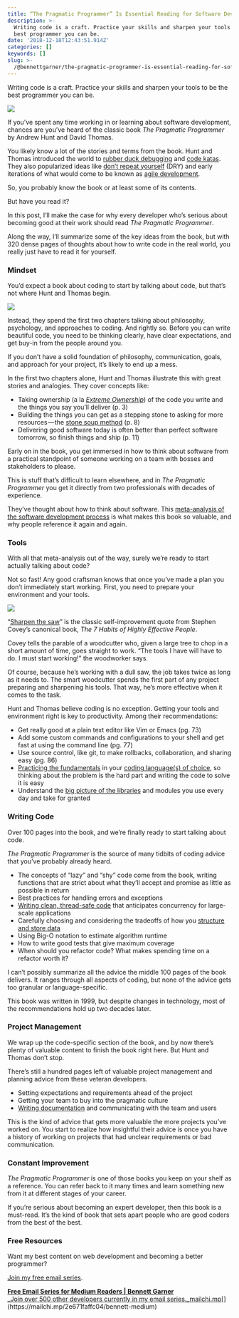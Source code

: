 ```yaml
---
title: “The Pragmatic Programmer” Is Essential Reading for Software Developers
description: >-
  Writing code is a craft. Practice your skills and sharpen your tools to be the
  best programmer you can be.
date: '2018-12-18T12:43:51.914Z'
categories: []
keywords: []
slug: >-
  /@bennettgarner/the-pragmatic-programmer-is-essential-reading-for-software-developers-443940b8ef9f
---
```


Writing code is a craft. Practice your skills and sharpen your tools to be the best programmer you can be.

![](/Users/bennettgarner/Repos/medium-export-4b46aa4e91f20dbf349cd1ed9133a2978c8dcbbd9f7d7b84cef20f84ed36ffda/posts/md_1643327843943/img/1__XQy__803Jds__GXJC0DADSPw.png)

If you’ve spent any time working in or learning about software development, chances are you’ve heard of the classic book _The Pragmatic Programmer_ by Andrew Hunt and David Thomas.

You likely know a lot of the stories and terms from the book. Hunt and Thomas introduced the world to [rubber duck debugging](https://en.wikipedia.org/wiki/Rubber_duck_debugging) and [code katas](https://en.wikipedia.org/wiki/Kata_%28programming%29). They also popularized ideas like [don’t repeat yourself](https://en.wikipedia.org/wiki/Don%27t_repeat_yourself) (DRY) and early iterations of what would come to be known as [agile development](https://en.wikipedia.org/wiki/Agile_software_development).

So, you probably know the book or at least some of its contents.

But have you read it?

In this post, I’ll make the case for why every developer who’s serious about becoming good at their work should read _The Pragmatic Programmer_.

Along the way, I’ll summarize some of the key ideas from the book, but with 320 dense pages of thoughts about how to write code in the real world, you really just have to read it for yourself.

### Mindset

You’d expect a book about coding to start by talking about code, but that’s not where Hunt and Thomas begin.

![](/Users/bennettgarner/Repos/medium-export-4b46aa4e91f20dbf349cd1ed9133a2978c8dcbbd9f7d7b84cef20f84ed36ffda/posts/md_1643327843943/img/1__BYjUayTLYZUXVEgddclwGA.jpeg)

Instead, they spend the first two chapters talking about philosophy, psychology, and approaches to coding. And rightly so. Before you can write beautiful code, you need to be thinking clearly, have clear expectations, and get buy-in from the people around you.

If you don’t have a solid foundation of philosophy, communication, goals, and approach for your project, it’s likely to end up a mess.

In the first two chapters alone, Hunt and Thomas illustrate this with great stories and analogies. They cover concepts like:

*   Taking ownership (a la [_Extreme Ownership_](https://echelonfront.com/extreme-ownership/)) of the code you write and the things you say you’ll deliver (p. 3)
*   Building the things you can get as a stepping stone to asking for more resources — the [stone soup method](https://en.wikipedia.org/wiki/Stone_Soup) (p. 8)
*   Delivering good software today is often better than perfect software tomorrow, so finish things and ship (p. 11)

Early on in the book, you get immersed in how to think about software from a practical standpoint of someone working on a team with bosses and stakeholders to please.

This is stuff that’s difficult to learn elsewhere, and in _The Pragmatic Programmer_ you get it directly from two professionals with decades of experience.

They’ve thought about how to think about software. This [meta-analysis of the software development process](https://medium.com/@BennettGarner/why-every-developer-should-keep-a-daily-code-journal-fb83ab848c6) is what makes this book so valuable, and why people reference it again and again.

### Tools

With all that meta-analysis out of the way, surely we’re ready to start actually talking about code?

Not so fast! Any good craftsman knows that once you’ve made a plan you don’t immediately start working. First, you need to prepare your environment and your tools.

![](/Users/bennettgarner/Repos/medium-export-4b46aa4e91f20dbf349cd1ed9133a2978c8dcbbd9f7d7b84cef20f84ed36ffda/posts/md_1643327843943/img/1__D8GQvRCXr0WWxJ8ClWPAHQ.jpeg)

“[Sharpen the saw](https://en.wikipedia.org/wiki/The_7_Habits_of_Highly_Effective_People#7_-_Sharpen_the_Saw)” is the classic self-improvement quote from Stephen Covey’s canonical book, _The 7 Habits of Highly Effective People_.

Covey tells the parable of a woodcutter who, given a large tree to chop in a short amount of time, goes straight to work. “The tools I have will have to do. I must start working!” the woodworker says.

Of course, because he’s working with a dull saw, the job takes twice as long as it needs to. The smart woodcutter spends the first part of any project preparing and sharpening his tools. That way, he’s more effective when it comes to the task.

Hunt and Thomas believe coding is no exception. Getting your tools and environment right is key to productivity. Among their recommendations:

*   Get really good at a plain text editor like Vim or Emacs (pg. 73)
*   Add some custom commands and configurations to your shell and get fast at using the command line (pg. 77)
*   Use source control, like git, to make rollbacks, collaboration, and sharing easy (pg. 86)
*   [Practicing the fundamentals](https://blog.usejournal.com/consider-yourself-a-developer-you-should-solve-the-project-euler-problems-ed8d13397c9c) in your [coding language(s) of choice](https://medium.com/@BennettGarner/why-i-code-in-python-a1e4012eb859), so thinking about the problem is the hard part and writing the code to solve it is easy
*   Understand the [big picture of the libraries](https://medium.com/@BennettGarner/new-to-react-you-need-to-understand-these-key-concepts-before-anything-else-2247efc1eaac) and modules you use every day and take for granted

### Writing Code

Over 100 pages into the book, and we’re finally ready to start talking about code.

_The Pragmatic Programmer_ is the source of many tidbits of coding advice that you’ve probably already heard.

*   The concepts of “lazy” and “shy” code come from the book, writing functions that are strict about what they’ll accept and promise as little as possible in return
*   Best practices for handling errors and exceptions
*   [Writing clean, thread-safe code](https://medium.com/@BennettGarner/what-your-messy-code-is-costing-you-3317e419df3a) that anticipates concurrency for large-scale applications
*   Carefully choosing and considering the tradeoffs of how you [structure and store data](https://medium.com/@BennettGarner/what-the-graph-a-beginners-simple-intro-to-graphs-in-computer-science-3808d542a0e5)
*   Using Big-O notation to estimate algorithm runtime
*   How to write good tests that give maximum coverage
*   When should you refactor code? What makes spending time on a refactor worth it?

I can’t possibly summarize all the advice the middle 100 pages of the book delivers. It ranges through all aspects of coding, but none of the advice gets too granular or language-specific.

This book was written in 1999, but despite changes in technology, most of the recommendations hold up two decades later.

### Project Management

We wrap up the code-specific section of the book, and by now there’s plenty of valuable content to finish the book right here. But Hunt and Thomas don’t stop.

There’s still a hundred pages left of valuable project management and planning advice from these veteran developers.

*   Setting expectations and requirements ahead of the project
*   Getting your team to buy into the pragmatic culture
*   [Writing documentation](https://medium.com/@BennettGarner/youre-commenting-your-code-too-much-and-other-controversial-thoughts-on-documentation-1ee617ed46af) and communicating with the team and users

This is the kind of advice that gets more valuable the more projects you’ve worked on. You start to realize how insightful their advice is once you have a history of working on projects that had unclear requirements or bad communication.

### Constant Improvement

_The Pragmatic Programmer_ is one of those books you keep on your shelf as a reference. You can refer back to it many times and learn something new from it at different stages of your career.

If you’re serious about becoming an expert developer, then this book is a must-read. It’s the kind of book that sets apart people who are good coders from the best of the best.

### Free Resources

Want my best content on web development and becoming a better programmer?

[Join my free email series](https://mailchi.mp/2e671faffc04/bennett-medium).

[**Free Email Series for Medium Readers | Bennett Garner**  
_Join over 500 other developers currently in my email series._mailchi.mp](https://mailchi.mp/2e671faffc04/bennett-medium "https://mailchi.mp/2e671faffc04/bennett-medium")[](https://mailchi.mp/2e671faffc04/bennett-medium)